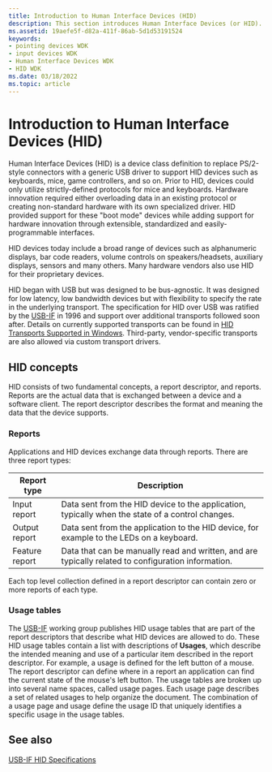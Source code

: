 ```yaml
---
title: Introduction to Human Interface Devices (HID)
description: This section introduces Human Interface Devices (or HID). Typically, these are devices that humans use to directly control the operation of computer systems.
ms.assetid: 19aefe5f-d82a-411f-86ab-5d1d53191524
keywords:
- pointing devices WDK
- input devices WDK
- Human Interface Devices WDK
- HID WDK
ms.date: 03/18/2022
ms.topic: article
---
```


# Introduction to Human Interface Devices (HID)

Human Interface Devices (HID) is a device class definition to replace PS/2-style connectors with a generic USB driver to support HID devices such as keyboards, mice, game controllers, and so on. Prior to HID, devices could only utilize strictly-defined protocols for mice and keyboards. Hardware innovation required either overloading data in an existing protocol or creating non-standard hardware with its own specialized driver. HID provided support for these "boot mode" devices while adding support for hardware innovation through extensible, standardized and easily-programmable interfaces.

HID devices today include a broad range of devices such as alphanumeric displays, bar code readers, volume controls on speakers/headsets, auxiliary displays, sensors and many others. Many hardware vendors also use HID for their proprietary devices.

HID began with USB but was designed to be bus-agnostic. It was designed for low latency, low bandwidth devices but with flexibility to specify the rate in the underlying transport. The specification for HID over USB was ratified by the [USB-IF](https://www.usb.org/about) in 1996 and support over additional transports followed soon after. Details on currently supported transports can be found in [HID Transports Supported in Windows](./hid-transports.md). Third-party, vendor-specific transports are also allowed via custom transport drivers.

## HID concepts

HID consists of two fundamental concepts, a report descriptor, and reports. Reports are the actual data that is exchanged between a device and a software client. The report descriptor describes the format and meaning the data that the device supports.

### Reports

Applications and HID devices exchange data through reports. There are three report types:

| Report type | Description |
|--|--|
| Input report | Data sent from the HID device to the application, typically when the state of a control changes. |
| Output report | Data sent from the application to the HID device, for example to the LEDs on a keyboard. |
| Feature report | Data that can be manually read and written, and are typically related to configuration information. |

Each top level collection defined in a report descriptor can contain zero or more reports of each type.

### Usage tables

The [USB-IF](https://www.usb.org/about) working group publishes HID usage tables that are part of the report descriptors that describe what HID devices are allowed to do. These HID usage tables contain a list with descriptions of **Usages**, which describe the intended meaning and use of a particular item described in the report descriptor. For example, a usage is defined for the left button of a mouse. The report descriptor can define where in a report an application can find the current state of the mouse's left button. The usage tables are broken up into several name spaces, called usage pages. Each usage page describes a set of related usages to help organize the document. The combination of a usage page and usage define the usage ID that uniquely identifies a specific usage in the usage tables.

## See also

[USB-IF HID Specifications](https://www.usb.org/hid)
